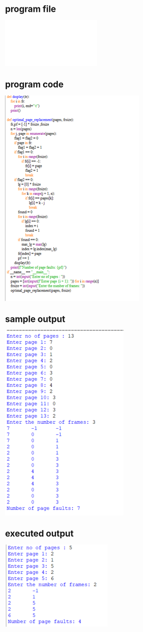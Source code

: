 

# program file
![program file](optimal_Pr_539.py)

# program code 
![program code](optimal_Pr_CODE_539.png)

# sample output
![sample output](optimal_Pr_IO_539.png)

# executed output
![executed output](optimal_Pr_EO_539.png)

